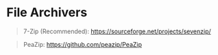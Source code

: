 # **File Archivers**
>7-Zip (Recommended): https://sourceforge.net/projects/sevenzip/

>PeaZip: https://github.com/peazip/PeaZip
